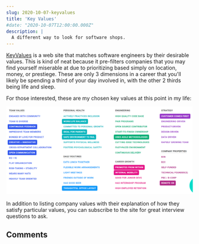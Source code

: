 ```yaml
---
slug: 2020-10-07-keyvalues
title: 'Key Values'
#date: "2020-10-07T12:00:00.000Z"
description: |
  A different way to look for software shops.
---
```


[KeyValues](https://www.keyvalues.com/) is a web site that matches software engineers by their desirable values. This is kind of neat because it pre-filters companies that you may find yourself miserable at due to prioritizing based simply on location, money, or prestiege. These are only 3 dimensions in a career that you'll likely be spending a third of your day involved in, with the other 2 thirds being life and sleep.

<!--truncate-->

For those interested, these are my chosen key values at this point in my life:

![My Key Values](2020-10-07-keyvalues/keyvalues.png)

In addition to listing company values with their explanation of how they satisfy particular values, you can subscribe to the site for great interview questions to ask.

## Comments

<Comments />
